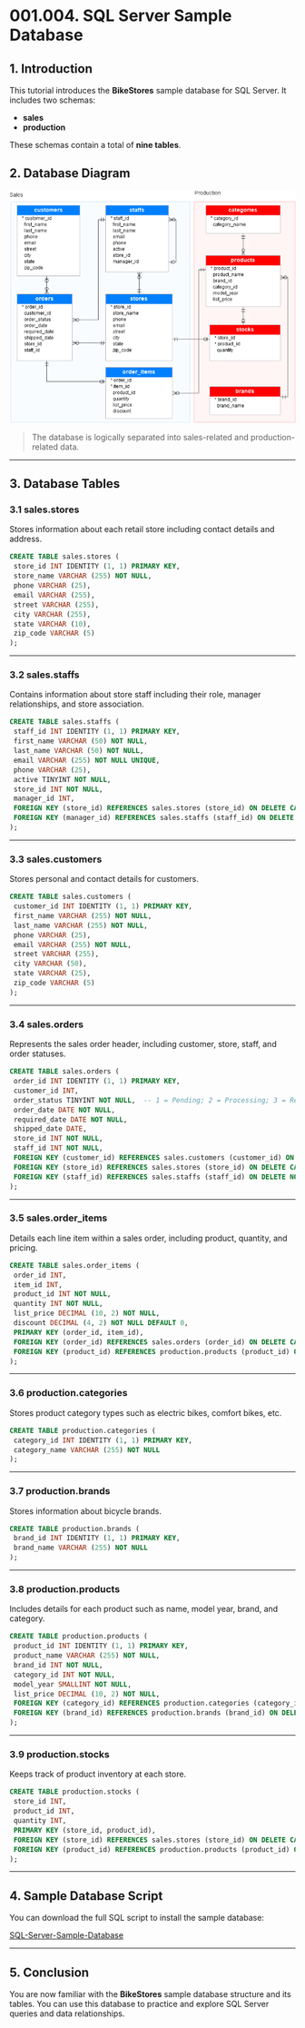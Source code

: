 # 001.004. **SQL Server Sample Database**

## **1. Introduction**

This tutorial introduces the **BikeStores** sample database for SQL Server. It includes two schemas:

* **sales**
* **production**

These schemas contain a total of **nine tables**.

## **2. Database Diagram**

![SQL-Server-Sample-Database](../images/SQL-Server-Sample-Database.png)
> The database is logically separated into sales-related and production-related data.

---

## **3. Database Tables**

### **3.1 sales.stores**

Stores information about each retail store including contact details and address.

```sql
CREATE TABLE sales.stores (
 store_id INT IDENTITY (1, 1) PRIMARY KEY,
 store_name VARCHAR (255) NOT NULL,
 phone VARCHAR (25),
 email VARCHAR (255),
 street VARCHAR (255),
 city VARCHAR (255),
 state VARCHAR (10),
 zip_code VARCHAR (5)
);
```

---

### **3.2 sales.staffs**

Contains information about store staff including their role, manager relationships, and store association.

```sql
CREATE TABLE sales.staffs (
 staff_id INT IDENTITY (1, 1) PRIMARY KEY,
 first_name VARCHAR (50) NOT NULL,
 last_name VARCHAR (50) NOT NULL,
 email VARCHAR (255) NOT NULL UNIQUE,
 phone VARCHAR (25),
 active TINYINT NOT NULL,
 store_id INT NOT NULL,
 manager_id INT,
 FOREIGN KEY (store_id) REFERENCES sales.stores (store_id) ON DELETE CASCADE ON UPDATE CASCADE,
 FOREIGN KEY (manager_id) REFERENCES sales.staffs (staff_id) ON DELETE NO ACTION ON UPDATE NO ACTION
);
```

---

### **3.3 sales.customers**

Stores personal and contact details for customers.

```sql
CREATE TABLE sales.customers (
 customer_id INT IDENTITY (1, 1) PRIMARY KEY,
 first_name VARCHAR (255) NOT NULL,
 last_name VARCHAR (255) NOT NULL,
 phone VARCHAR (25),
 email VARCHAR (255) NOT NULL,
 street VARCHAR (255),
 city VARCHAR (50),
 state VARCHAR (25),
 zip_code VARCHAR (5)
);
```

---

### **3.4 sales.orders**

Represents the sales order header, including customer, store, staff, and order statuses.

```sql
CREATE TABLE sales.orders (
 order_id INT IDENTITY (1, 1) PRIMARY KEY,
 customer_id INT,
 order_status TINYINT NOT NULL,  -- 1 = Pending; 2 = Processing; 3 = Rejected; 4 = Completed
 order_date DATE NOT NULL,
 required_date DATE NOT NULL,
 shipped_date DATE,
 store_id INT NOT NULL,
 staff_id INT NOT NULL,
 FOREIGN KEY (customer_id) REFERENCES sales.customers (customer_id) ON DELETE CASCADE ON UPDATE CASCADE,
 FOREIGN KEY (store_id) REFERENCES sales.stores (store_id) ON DELETE CASCADE ON UPDATE CASCADE,
 FOREIGN KEY (staff_id) REFERENCES sales.staffs (staff_id) ON DELETE NO ACTION ON UPDATE NO ACTION
);
```

---

### **3.5 sales.order\_items**

Details each line item within a sales order, including product, quantity, and pricing.

```sql
CREATE TABLE sales.order_items (
 order_id INT,
 item_id INT,
 product_id INT NOT NULL,
 quantity INT NOT NULL,
 list_price DECIMAL (10, 2) NOT NULL,
 discount DECIMAL (4, 2) NOT NULL DEFAULT 0,
 PRIMARY KEY (order_id, item_id),
 FOREIGN KEY (order_id) REFERENCES sales.orders (order_id) ON DELETE CASCADE ON UPDATE CASCADE,
 FOREIGN KEY (product_id) REFERENCES production.products (product_id) ON DELETE CASCADE ON UPDATE CASCADE
);
```

---

### **3.6 production.categories**

Stores product category types such as electric bikes, comfort bikes, etc.

```sql
CREATE TABLE production.categories (
 category_id INT IDENTITY (1, 1) PRIMARY KEY,
 category_name VARCHAR (255) NOT NULL
);
```

---

### **3.7 production.brands**

Stores information about bicycle brands.

```sql
CREATE TABLE production.brands (
 brand_id INT IDENTITY (1, 1) PRIMARY KEY,
 brand_name VARCHAR (255) NOT NULL
);
```

---

### **3.8 production.products**

Includes details for each product such as name, model year, brand, and category.

```sql
CREATE TABLE production.products (
 product_id INT IDENTITY (1, 1) PRIMARY KEY,
 product_name VARCHAR (255) NOT NULL,
 brand_id INT NOT NULL,
 category_id INT NOT NULL,
 model_year SMALLINT NOT NULL,
 list_price DECIMAL (10, 2) NOT NULL,
 FOREIGN KEY (category_id) REFERENCES production.categories (category_id) ON DELETE CASCADE ON UPDATE CASCADE,
 FOREIGN KEY (brand_id) REFERENCES production.brands (brand_id) ON DELETE CASCADE ON UPDATE CASCADE
);
```

---

### **3.9 production.stocks**

Keeps track of product inventory at each store.

```sql
CREATE TABLE production.stocks (
 store_id INT,
 product_id INT,
 quantity INT,
 PRIMARY KEY (store_id, product_id),
 FOREIGN KEY (store_id) REFERENCES sales.stores (store_id) ON DELETE CASCADE ON UPDATE CASCADE,
 FOREIGN KEY (product_id) REFERENCES production.products (product_id) ON DELETE CASCADE ON UPDATE CASCADE
);
```

---

## **4. Sample Database Script**

You can download the full SQL script to install the sample database:

[SQL-Server-Sample-Database](../database/SQL-Server-Sample-Database.zip)

---

## **5. Conclusion**

You are now familiar with the **BikeStores** sample database structure and its tables. You can use this database to practice and explore SQL Server queries and data relationships.
